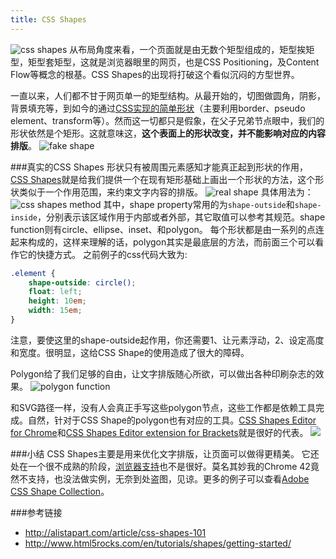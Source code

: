```yaml
---
title: CSS Shapes
---
```

![css shapes](http://webahead.oss-cn-qingdao.aliyuncs.com/images/poster/css-shapes.svg)
从布局角度来看，一个页面就是由无数个矩型组成的，矩型挨矩型，矩型套矩型，这就是浏览器眼里的网页，也是CSS Positioning，及Content Flow等概念的根基。CSS Shapes的出现将打破这个看似沉闷的方型世界。

一直以来，人们都不甘于网页单一的矩型结构。从最开始的，切图做圆角，阴影，背景填充等，到如今的通过[CSS实现的简单形状](https://css-tricks.com/examples/ShapesOfCSS/)（主要利用border、pseudo element、transform等）。然而这一切都只是假象，在父子兄弟节点眼中，我们的形状依然是个矩形。这就意味这，**这个表面上的形状改变，并不能影响对应的内容排版**。
![fake shape](http://alistapart.com/d/394/demo-user-profile-screenshot-incomplete.png)

###真实的CSS Shapes
形状只有被周围元素感知才能真正起到形状的作用，[CSS Shapes](http://dev.w3.org/csswg/css-shapes-2/)就是给我们提供一个在现有矩形基础上画出一个形状的方法，这个形状类似于一个作用范围，来约束文字内容的排版。
![real shape](http://alistapart.com/d/394/demo-user-profile-screenshot.png)
具体用法为：
![css shapes method](http://alistapart.com/d/394/shape-rule.png)
其中，shape property常用的为`shape-outside`和`shape-inside`，分别表示该区域作用于内部或者外部，其它取值可以参考其规范。shape function则有circle、ellipse、inset、和polygon。
每个形状都是由一系列的点连起来构成的，这样来理解的话，polygon其实是最底层的方法，而前面三个可以看作它的快捷方式。
之前例子的css代码大致为:

```css
.element {
	shape-outside: circle();
    float: left;
	height: 10em;
	width: 15em;
}
```

注意，要使这里的shape-outside起作用，你还需要1、让元素浮动，2、设定高度和宽度。很明显，这给CSS Shape的使用造成了很大的障碍。

Polygon给了我们足够的自由，让文字排版随心所欲，可以做出各种印刷杂志的效果。
![polygon function](http://webahead.oss-cn-qingdao.aliyuncs.com/images/css-shapes/shape-inside-workaround.jpg)

和SVG路径一样，没有人会真正手写这些polygon节点，这些工作都是依赖工具完成。自然，针对于CSS Shape的polygon也有对应的工具。[CSS Shapes Editor for Chrome](https://chrome.google.com/webstore/detail/css-shapes-editor/nenndldnbcncjmeacmnondmkkfedmgmp)和[CSS Shapes Editor extension for Brackets](https://github.com/adobe-webplatform/brackets-css-shapes-editor)就是很好的代表。
![](http://blogs.adobe.com/webplatform/files/2014/09/edit.gif)

###小结
CSS Shapes主要是用来优化文字排版，让页面可以做得更精美。
它还处在一个很不成熟的阶段，[浏览器支持](http://caniuse.com/#feat=css-shapes)也不是很好。莫名其妙我的Chrome 42竟然不支持，也没法做实例，无奈到处盗图，见谅。更多的例子可以查看[Adobe CSS Shape Collection](http://codepen.io/collection/lrmwd/)。

###参考链接
- http://alistapart.com/article/css-shapes-101 
- http://www.html5rocks.com/en/tutorials/shapes/getting-started/